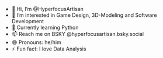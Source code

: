 - 👋 Hi, I’m @HyperfocusArtisan
- 👀 I’m interested in Game Design, 3D-Modeling and Software Development
- 🌱 Currently learning Python
- 📫 Reach me on BSKY @hyperfocusartisan.bsky.social
- 😄 Pronouns: he/him
- ⚡ Fun fact: I love Data Analysis

<!---
HyperfocusArtisan/HyperfocusArtisan is a ✨ special ✨ repository because its `README.md` (this file) appears on your GitHub profile.
You can click the Preview link to take a look at your changes.
--->
